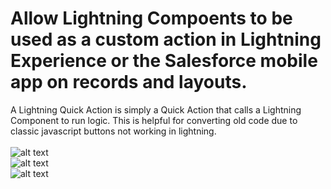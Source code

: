# Allow Lightning Compoents to be used as a custom action in Lightning Experience or the Salesforce mobile app on records and layouts.
A Lightning Quick Action is simply a Quick Action that calls a Lightning Component to run logic. This is helpful for converting old code due to classic javascript buttons not working in lightning.
<br><br>
![alt text](https://i.gyazo.com/1b2a6e286d7cc9353e461db3b52c8861.png)
<br>
![alt text](https://i.gyazo.com/0970c30283ac4316cd26db30f6e89856.png)
<br>
![alt text](https://i.gyazo.com/1df3d75d23c960fecebf44c29baf1f40.png)
